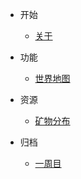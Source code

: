 
- 开始
  - [关于](/开始.md)

- 功能
  - [世界地图](/世界地图.md)

- 资源
  - [矿物分布](/矿物分布.md)

- 归档
  - [一周目](/归档/服务器相关/加入游戏.md)

